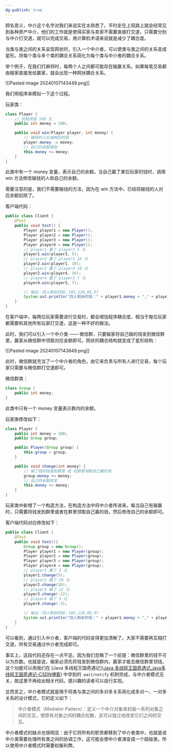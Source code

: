 ```yaml
---
dg-publish: true
---
```

顾名思义，中介这个名字对我们来说实在太熟悉了。平时走在上班路上就会经常见到各种房产中介，他们的工作就是使得买家与卖家不需要直接打交道，只需要分别与中介打交道，就可以完成交易，用计算机术语来说就是减少了耦合度。

当类与类之间的关系呈现网状时，引入一个中介者，可以使类与类之间的关系变成星形。将每个类与多个类的耦合关系简化为每个类与中介者的耦合关系。

举个例子，在我们打麻将时，每两个人之间都可能存在输赢关系。如果每笔交易都由输家直接发给赢家，就会出现一种网状耦合关系。

![[Pasted image 20240107143449.png]]

我们用程序来模拟一下这个过程。

玩家类：

```Java
class Player {
    // 初始资金 100 元
    public int money = 100;

    public void win(Player player, int money) {
        // 输钱的人扣减相应的钱
        player.money -= money;
        // 自己的余额增加
        this.money += money;
    }
}
```
此类中有一个 money 变量，表示自己的余额。当自己赢了某位玩家的钱时，调用 win 方法修改输钱的人和自己的余额。

需要注意的是，我们不需要输钱的方法，因为在 win 方法中，已经将输钱的人对应余额扣除了。

客户端代码：

```Java
public class Client {
    @Test
    public void test() {
        Player player1 = new Player();
        Player player2 = new Player();
        Player player3 = new Player();
        Player player4 = new Player();
        // player1 赢了 player3 5 元
        player1.win(player3, 5);
        // player2 赢了 player1 10 元
        player2.win(player1, 10);
        // player2 赢了 player4 10 元
        player2.win(player4, 10);
        // player4 赢了 player3 7 元
        player4.win(player3, 7);

        // 输出：四人剩余的钱：105,120,88,97
        System.out.println("四人剩余的钱：" + player1.money + "," + player2.money + "," + player3.money + "," + player4.money);
    }
}
```
在客户端中，每两位玩家需要进行交易时，都会增加程序耦合度，相当于每位玩家都需要和其他所有玩家打交道，这是一种不好的做法。

此时，我们可以引入一个中介类 —— 微信群，只要输家将自己输的钱发到微信群里，赢家从微信群中领取对应金额即可。网状的耦合结构就变成了星形结构：

![[Pasted image 20240107143849.png]]

此时，微信群就充当了一个中介者的角色，由它来负责与所有人进行交易，每个玩家只需要与微信群打交道即可。

微信群类：

```Java
class Group {
    public int money;
}
```
此类中只有一个 money 变量表示群内的余额。

玩家类修改如下：

```Java
class Player {
    public int money = 100;
    public Group group;

    public Player(Group group) {
        this.group = group;
    }

    public void change(int money) {
        // 输了钱将钱发到群里 或 在群里领取自己赢的钱
        group.money += money;
        // 自己的余额改变
        this.money += money;
    }
}
```
玩家类中新增了一个构造方法，在构造方法中将中介者传进来。每当自己有输赢时，只需要将钱发到群里或者在群里领取自己赢的钱，然后修改自己的余额即可。

客户端代码对应修改如下：

```Java
public class Client {
    @Test
    public void test(){
        Group group = new Group();
        Player player1 = new Player(group);
        Player player2 = new Player(group);
        Player player3 = new Player(group);
        Player player4 = new Player(group);
        // player1 赢了 5 元
        player1.change(5);
        // player2 赢了 20 元
        player2.change(20);
        // player3 输了 12 元
        player3.change(-12);
        // player4 输了 3 元
        player4.change(-3);

        // 输出：四人剩余的钱：105,120,88,97
        System.out.println("四人剩余的钱：" + player1.money + "," + player2.money + "," + player3.money + "," + player4.money);
    }
}
```
可以看到，通过引入中介者，客户端的代码变得更加清晰了。大家不需要再互相打交道，所有交易通过中介者完成即可。

事实上，这段代码还存在一点不足。因为我们忽略了一个前提：微信群里的钱不可以为负数。也就是说，输家必须先将钱发到微信群内，赢家才能去微信群里领钱。这个功能可以用我们在 [Java 多线程王国奇遇记]([Java 多线程王国奇遇记_java多线程王国奇遇记-CSDN博客](https://blog.csdn.net/AlpinistWang/article/details/106043544)) 中学到的` wait/notify` 机制完成，与中介者模式无关，故这里不再给出相关代码，感兴趣的读者可以自行实现。

总而言之，中介者模式就是用于将类与类之间的多对多关系简化成多对一、一对多关系的设计模式，它的定义如下：

> 中介者模式（Mediator Pattern）：定义一个中介对象来封装一系列对象之间的交互，使原有对象之间的耦合松散，且可以独立地改变它们之间的交互。

中介者模式的缺点也很明显：由于它将所有的职责都移到了中介者类中，也就是说中介类需要处理所有类之间的协调工作，这可能会使中介者演变成一个超级类。所以使用中介者模式时需要权衡利弊。